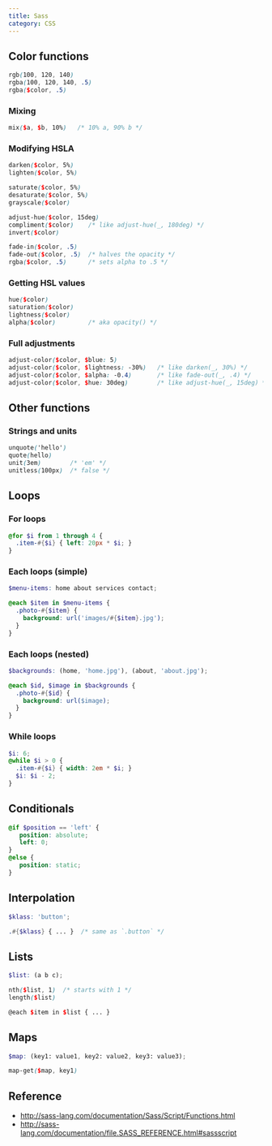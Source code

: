 ```yaml
---
title: Sass
category: CSS
---
```


## Color functions

```scss
rgb(100, 120, 140)
rgba(100, 120, 140, .5)
rgba($color, .5)
```

### Mixing

```scss
mix($a, $b, 10%)   /* 10% a, 90% b */
```

### Modifying HSLA

```scss
darken($color, 5%)
lighten($color, 5%)

saturate($color, 5%)
desaturate($color, 5%)
grayscale($color)

adjust-hue($color, 15deg)
compliment($color)    /* like adjust-hue(_, 180deg) */
invert($color)

fade-in($color, .5)
fade-out($color, .5)  /* halves the opacity */
rgba($color, .5)      /* sets alpha to .5 */
```

### Getting HSL values

```scss
hue($color)
saturation($color)
lightness($color)
alpha($color)         /* aka opacity() */
```

### Full adjustments

```scss
adjust-color($color, $blue: 5)
adjust-color($color, $lightness: -30%)   /* like darken(_, 30%) */
adjust-color($color, $alpha: -0.4)       /* like fade-out(_, .4) */
adjust-color($color, $hue: 30deg)        /* like adjust-hue(_, 15deg) */
```

## Other functions

### Strings and units

```scss
unquote('hello')
quote(hello)
unit(3em)        /* 'em' */
unitless(100px)  /* false */
```

## Loops

### For loops

```scss
@for $i from 1 through 4 {
  .item-#{$i} { left: 20px * $i; }
}
```

### Each loops (simple)

```scss
$menu-items: home about services contact;

@each $item in $menu-items {
  .photo-#{$item} {
    background: url('images/#{$item}.jpg');
  }
}
```

### Each loops (nested)
```scss
$backgrounds: (home, 'home.jpg'), (about, 'about.jpg');

@each $id, $image in $backgrounds {
  .photo-#{$id} {
    background: url($image);
  }
}
```

### While loops

```scss
$i: 6;
@while $i > 0 {
  .item-#{$i} { width: 2em * $i; }
  $i: $i - 2;
}
```

## Conditionals

```scss
@if $position == 'left' {
   position: absolute;
   left: 0;
}
@else {
   position: static;
}
```

## Interpolation

```scss
$klass: 'button';

.#{$klass} { ... }  /* same as `.button` */
```

## Lists

```scss
$list: (a b c);

nth($list, 1)  /* starts with 1 */
length($list)

@each $item in $list { ... }
```

## Maps

```scss
$map: (key1: value1, key2: value2, key3: value3);

map-get($map, key1)
```

## Reference

- <http://sass-lang.com/documentation/Sass/Script/Functions.html>
- <http://sass-lang.com/documentation/file.SASS_REFERENCE.html#sassscript>
